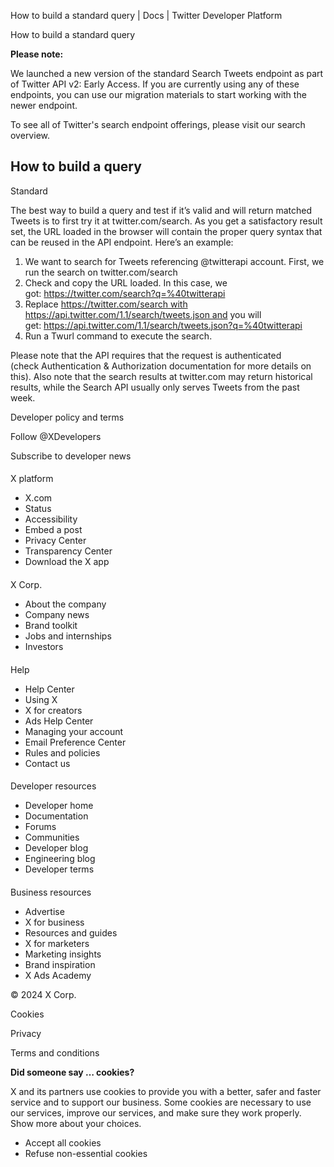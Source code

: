 



How to build a standard query | Docs | Twitter Developer Platform 





































































































How to build a standard query








**Please note:**  




We launched a new version of the standard Search Tweets endpoint as part of Twitter API v2: Early Access. If you are currently using any of these endpoints, you can use our migration materials to start working with the newer endpoint.


To see all of Twitter's search endpoint offerings, please visit our search overview.









How to build a query
--------------------


Standard


The best way to build a query and test if it’s valid and will return matched Tweets is to first try it at twitter.com/search. As you get a satisfactory result set, the URL loaded in the browser will contain the proper query syntax that can be reused in the API endpoint. Here’s an example:


1. We want to search for Tweets referencing @twitterapi account. First, we run the search on twitter.com/search
2. Check and copy the URL loaded. In this case, we got: https://twitter.com/search?q=%40twitterapi
3. Replace https://twitter.com/search with https://api.twitter.com/1.1/search/tweets.json and you will get: https://api.twitter.com/1.1/search/tweets.json?q=%40twitterapi
4. Run a Twurl command to execute the search.


Please note that the API requires that the request is authenticated (check Authentication & Authorization documentation for more details on this). Also note that the search results at twitter.com may return historical results, while the Search API usually only serves Tweets from the past week.



















Developer policy and terms


Follow @XDevelopers


Subscribe to developer news












#### 
 X platform


* X.com
* Status
* Accessibility
* Embed a post
* Privacy Center
* Transparency Center
* Download the X app




#### 
 X Corp.


* About the company
* Company news
* Brand toolkit
* Jobs and internships
* Investors




#### 
 Help


* Help Center
* Using X
* X for creators
* Ads Help Center
* Managing your account
* Email Preference Center
* Rules and policies
* Contact us




#### 
 Developer resources


* Developer home
* Documentation
* Forums
* Communities
* Developer blog
* Engineering blog
* Developer terms




#### 
 Business resources


* Advertise
* X for business
* Resources and guides
* X for marketers
* Marketing insights
* Brand inspiration
* X Ads Academy









 © 2024 X Corp.
 


Cookies


Privacy


Terms and conditions






















**Did someone say … cookies?**  
  


 X and its partners use cookies to provide you with a better, safer and
 faster service and to support our business. Some cookies are necessary to use
 our services, improve our services, and make sure they work properly.
 Show more about your choices.


 




* Accept all cookies
* Refuse non-essential cookies















